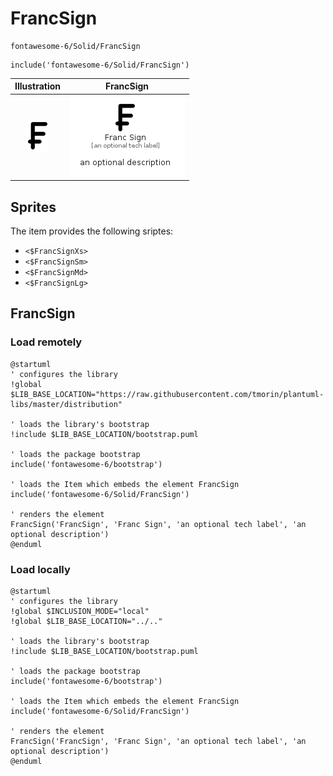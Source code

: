 # FrancSign


```text
fontawesome-6/Solid/FrancSign
```

```text
include('fontawesome-6/Solid/FrancSign')
```



| Illustration | FrancSign |
| :---: | :---: |
| ![illustration for Illustration](../../fontawesome-6/Solid/FrancSign.png) | ![illustration for FrancSign](../../fontawesome-6/Solid/FrancSign.Local.png) |



## Sprites
The item provides the following sriptes:

- `<$FrancSignXs>`
- `<$FrancSignSm>`
- `<$FrancSignMd>`
- `<$FrancSignLg>`





## FrancSign

### Load remotely
```plantuml
@startuml
' configures the library
!global $LIB_BASE_LOCATION="https://raw.githubusercontent.com/tmorin/plantuml-libs/master/distribution"

' loads the library's bootstrap
!include $LIB_BASE_LOCATION/bootstrap.puml

' loads the package bootstrap
include('fontawesome-6/bootstrap')

' loads the Item which embeds the element FrancSign
include('fontawesome-6/Solid/FrancSign')

' renders the element
FrancSign('FrancSign', 'Franc Sign', 'an optional tech label', 'an optional description')
@enduml
```

### Load locally
```plantuml
@startuml
' configures the library
!global $INCLUSION_MODE="local"
!global $LIB_BASE_LOCATION="../.."

' loads the library's bootstrap
!include $LIB_BASE_LOCATION/bootstrap.puml

' loads the package bootstrap
include('fontawesome-6/bootstrap')

' loads the Item which embeds the element FrancSign
include('fontawesome-6/Solid/FrancSign')

' renders the element
FrancSign('FrancSign', 'Franc Sign', 'an optional tech label', 'an optional description')
@enduml
```

